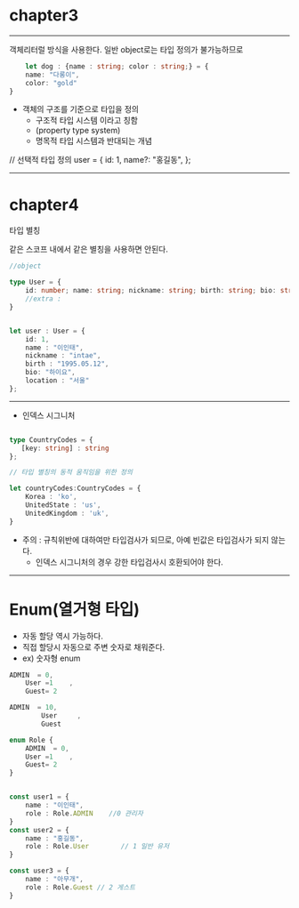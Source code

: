 # chapter3

***
객체리터럴 방식을 사용한다.
일반 object로는 타입 정의가 불가능하므로

``` typescript
    let dog : {name : string; color : string;} = {
    name: "다롱이",
    color: "gold"
}
```

* 객체의 구조를 기준으로 타입을 정의
  * 구조적 타입 시스템 이라고 칭함
  * (property type system)
  * 명목적 타입 시스템과 반대되는 개념


// 선택적 타입 정의
user = {
id: 1,
name?: "홍길동",
};


***
# chapter4
타입 별칭

같은 스코프 내에서 같은 별칭을 사용하면 안된다.

``` typescript
//object

type User = {
    id: number; name: string; nickname: string; birth: string; bio: string; location: string;
    //extra : 
}


let user : User = {
    id: 1,
    name : "이인태",
    nickname : "intae",
    birth : "1995.05.12",
    bio: "하이요",
    location : "서울"
};

```


***
* 인덱스 시그니처
```typescript

type CountryCodes = {
   [key: string] : string
};

// 타입 별칭의 동적 움직임을 위한 정의

let countryCodes:CountryCodes = {
    Korea : 'ko',
    UnitedState : 'us',
    UnitedKingdom : 'uk',
}
```

* 주의 : 규칙위반에 대하여만 타입검사가 되므로, 아예 빈값은 타입검사가 되지 않는다.
  * 인덱스 시그니처의 경우 강한 타입검사시 호환되어야 한다.

---

# Enum(열거형 타입)

* 자동 할당 역시 가능하다.
* 직접 할당시 자동으로 주변 숫자로 채워준다.
* ex) 숫자형 enum
```typescript
ADMIN  = 0,
    User =1    ,
    Guest= 2

ADMIN  = 10,
        User     ,
        Guest
```
``` typescript
enum Role {
    ADMIN  = 0,
    User =1    ,
    Guest= 2
}


const user1 = {
    name : "이인태",
    role : Role.ADMIN    //0 관리자
}
const user2 = {
    name : "홍길동",
    role : Role.User        // 1 일반 유저
}

const user3 = {
    name : "아무개",
    role : Role.Guest // 2 게스트
}
```